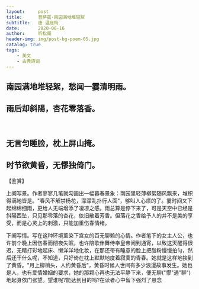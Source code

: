 ```yaml
---
layout:     post
title:      菩萨蛮·南园满地堆轻絮 
subtitle:   唐 温庭筠
date:       2020-06-16
author:     听松阁
header-img: img/post-bg-poem-05.jpg
catalog: true
tags:
    - 美文
    - 古典诗词
---
```


## 南园满地堆轻絮，愁闻一霎清明雨。
## 雨后却斜陽，杏花零落香。
&nbsp;
## 无言匀睡脸，枕上屏山掩。
## 时节欲黄昏，无憀独倚门。

【鉴賞】

上阕写景。作者寥寥几笔就勾画出一幅暮春景象：南园里轻薄柳絮随风飘来，堆积得满地皆是。"春风不解禁杨花，濛濛乱扑行人面"，够叫人心烦的了。霎时间又下起绵绵细雨，更给人无端增添了凄凉之感。雨总算是停下来了，可是天空中已经是斜陽西坠，只见那零落的杏花，依旧散着芳香。但落花之香给予人的并不是美的享受，而是心灵上的刺激，只能加重伤春情绪。

下阕写情。写在这种环境薰染下宫女的百无聊赖的心情。作者笔下的女主人公，也许前个晚上因伤春而彻夜失眠，也许陪歌伴舞侍奉皇帝闹到通宵，以致这天醒得很迟，无精打彩地起床、懒洋洋地化妆，在那还带有睡意的脸上把脂粉慢慢拍匀，然后还干什么呢，不知道，只好倚在枕上默默地度着寂寞的青春。她就是这样地挨到了黄昏。"月上柳梢头，人约黄昏后"，黄昏时候人世间有多少浪漫故事发生。她也是人，也有爱情婚姻的要求，她的那颗心再也无法平静下来，便无聊("憀"通"聊")地起身依门张望。望谁呢?能达到目的吗?在读者心中留下强烈了悬念


